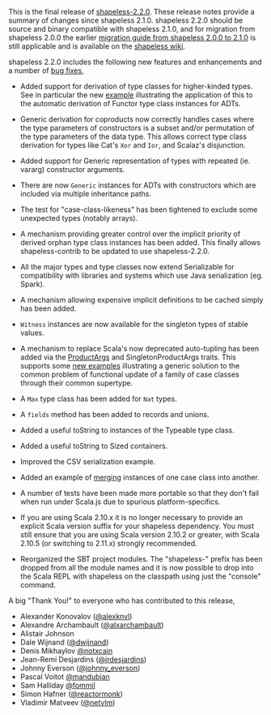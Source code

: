 This is the final release of [shapeless-2.2.0][shapeless].  These
release notes provide a summary of changes since shapeless 2.1.0.
shapeless 2.2.0 should be source and binary compatible with shapeless
2.1.0, and for migration from shapeless 2.0.0 the earlier [migration
guide from shapeless 2.0.0 to 2.1.0][migration] is still applicable and
is available on the [shapeless wiki][wiki].

shapeless 2.2.0 includes the following new features and enhancements
and a number of [bug fixes][fixes],

* Added support for derivation of type classes for higher-kinded types.
  See in particular the new [example][functor] illustrating the
  application of this to the automatic derivation of Functor type class
  instances for ADTs.

* Generic derivation for coproducts now correctly handles cases where
  the type parameters of constructors is a subset and/or permutation of
  the type parameters of the data type. This allows correct type class
  derivation for types like Cat's `Xor` and `Ior`, and Scalaz's
  disjunction.

* Added support for Generic representation of types with repeated
  (ie. vararg) constructor arguments.

* There are now `Generic` instances for ADTs with constructors which
  are included via multiple inheritance paths.

* The test for "case-class-likeness" has been tightened to exclude some
  unexpected types (notably arrays).

* A mechanism providing greater control over the implicit priority of
  derived orphan type class instances has been added. This finally
  allows shapeless-contrib to be updated to use shapeless-2.2.0.

* All the major types and type classes now extend Serializable for
  compatibility with libraries and systems which use Java
  serialization (eg. Spark).

* A mechanism allowing expensive implicit definitions to be cached
  simply has been added.

* `Witness` instances are now available for the singleton types of
  stable values.

* A mechanism to replace Scala's now deprecated auto-tupling has been
  added via the [ProductArgs][prodargs] and SingletonProductArgs traits.
  This supports some [new examples][basecopy] illustrating a generic
  solution to the common problem of functional update of a family of
  case classes through their common supertype.

* A `Max` type class has been added for `Nat` types.

* A `fields` method has been added to records and unions.

* Added a useful toString to instances of the Typeable type class.

* Added a useful toString to Sized containers.

* Improved the CSV serialization example.

* Added an example of [merging][merge] instances of one case class into
  another.

* A number of tests have been made more portable so that they don't
  fail when run under Scala.js due to spurious platform-specifics.

* If you are using Scala 2.10.x it is no longer necessary to provide an
  explicit Scala version suffix for your shapeless dependency. You must
  still ensure that you are using Scala version 2.10.2 or greater, with
  Scala 2.10.5 (or switching to 2.11.x) strongly recommended.

* Reorganized the SBT project modules.
  The "shapeless-" prefix has been dropped from all the module names
  and it is now possible to drop into the Scala REPL with shapeless
  on the classpath using just the "console" command.

A big "Thank You!" to everyone who has contributed to this release,

* Alexander Konovalov ([@alexknvl](https://twitter.com/alexknvl))
* Alexandre Archambault ([@alxarchambault](https://twitter.com/alxarchambault))
* Alistair Johnson
* Dale Wijnand ([@dwijnand](https://twitter.com/dwijnand))
* Denis Mikhaylov [@notxcain](https://twitter.com/@notxcain)
* Jean-Remi Desjardins ([@jrdesjardins](https://twitter.com/jrdesjardins))
* Johnny Everson ([@johnny_everson](https://twitter.com/johnny_everson))
* Pascal Voitot [@mandubian](https://twitter.com/mandubian)
* Sam Halliday [@fommil](https://twitter.com/fommil)
* Simon Hafner ([@reactormonk](https://twitter.com/reactormonk))
* Vladimir Matveev ([@netvlm](https://twitter.com/netvlm))

[shapeless]: https://github.com/milessabin/shapeless
[migration]: https://github.com/milessabin/shapeless/wiki/Migration-guide:-shapeless-2.0.0-to-2.1.0
[wiki]: https://github.com/milessabin/shapeless/wiki
[contrib]: https://github.com/typelevel/shapeless-contrib
[prodargs]: https://github.com/milessabin/shapeless/blob/master/core/src/main/scala/shapeless/hlists.scala#L124
[fixes]: https://github.com/milessabin/shapeless/issues?q=milestone%3Ashapeless-2.2.0+is%3Aclosed
[functor]: https://github.com/milessabin/shapeless/blob/master/examples/src/main/scala/shapeless/examples/functor.scala
[basecopy]: https://github.com/milessabin/shapeless/blob/master/examples/src/main/scala/shapeless/examples/basecopy.scala
[merge]: https://github.com/milessabin/shapeless/blob/master/examples/src/main/scala/shapeless/examples/caseclassmerge.scala
